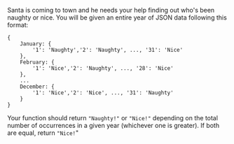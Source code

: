 Santa is coming to town and he needs your help finding out who's been naughty or nice. You will be given an entire year of JSON data following this format:
```
{
    January: {
        '1': 'Naughty','2': 'Naughty', ..., '31': 'Nice'
    },
    February: {
        '1': 'Nice','2': 'Naughty', ..., '28': 'Nice'
    },
    ...
    December: {
        '1': 'Nice','2': 'Nice', ..., '31': 'Naughty'
    }
}
```
Your function should return `"Naughty!"` or `"Nice!"` depending on the total number of occurrences in a given year (whichever one is greater). If both are equal, return `"Nice!`"
